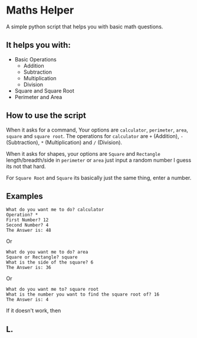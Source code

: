 # Maths Helper

A simple python script that helps you with basic math questions.

## It helps you with:
- Basic Operations
    - Addition
    - Subtraction
    - Multiplication
    - Division
- Square and Square Root
- Perimeter and Area

## How to use the script

When it asks for a command, Your options are `calculator`, `perimeter`, `area`, `square` and `square root`.
The operations for `calculator` are `+` (Addition), `-` (Subtraction), `*` (Multiplication) and `/` (Division).

When it asks for shapes, your options are `Square` and `Rectangle` length/breadth/side in `perimeter` or `area` just input a random number I guess its not that hard.

For `Square Root` and `Square` its basically just the same thing, enter a number.

## Examples
```
What do you want me to do? calculator
Operation? *
First Number? 12
Second Number? 4
The Answer is: 48
```
Or

```
What do you want me to do? area
Square or Rectangle? square
What is the side of the square? 6
The Answer is: 36
```
Or

```
What do you want me to? square root
What is the number you want to find the square root of? 16
The Answer is: 4
```

If it doesn't work, then

## L.
